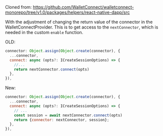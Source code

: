 Cloned from: https://github.com/WalletConnect/walletconnect-monorepo/tree/v1.0/packages/helpers/react-native-dapp/src

With the adjustment of changing the return value of the connector in the WalletConnectProvider.
This is to get access to the `nextConnector`, which is needed in the custom `enable` function.

OLD:

```js
connector: Object.assign(Object.create(connector), {
  ...connector,
  connect: async (opts?: ICreateSessionOptions) => {
    //...
    return nextConnector.connect(opts)
  },
}),

```

New:

```js
connector: Object.assign(Object.create(connector), {
  ...connector,
  connect: async (opts?: ICreateSessionOptions) => {
    // ...
    const session = await nextConnector.connect(opts)
    return {connector: nextConnector, session};
  },
}),
```
